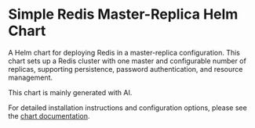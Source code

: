 # Simple Redis Master-Replica Helm Chart

A Helm chart for deploying Redis in a master-replica configuration. This chart sets up a Redis cluster with one master and configurable number of replicas, supporting persistence, password authentication, and resource management.

This chart is mainly generated with AI.

For detailed installation instructions and configuration options, please see the [chart documentation](chart/README.md).
